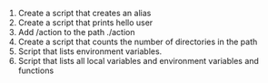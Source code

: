 1. Create a script that creates an alias
2. Create a script that prints hello user
3. Add /action to the path ./action
4. Create a script that counts the number of directories in the path
4. Script that lists environment variables.
5. Script that lists all local variables and environment variables and functions
